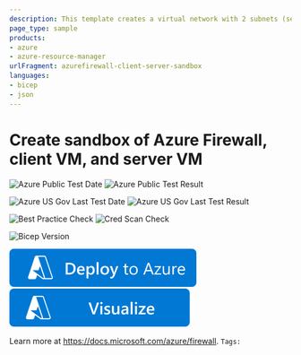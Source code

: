 ```yaml
---
description: This template creates a virtual network with 2 subnets (server subnet and AzureFirewall subnet), A server VM, a client VM, a public IP address for each VM, and a route table to send traffic between VMs through the firewall.
page_type: sample
products:
- azure
- azure-resource-manager
urlFragment: azurefirewall-client-server-sandbox
languages:
- bicep
- json
---
```

# Create sandbox of Azure Firewall, client VM, and server VM

![Azure Public Test Date](https://azurequickstartsservice.blob.core.windows.net/badges/quickstarts/microsoft.network/azurefirewall-client-server-sandbox/PublicLastTestDate.svg)
![Azure Public Test Result](https://azurequickstartsservice.blob.core.windows.net/badges/quickstarts/microsoft.network/azurefirewall-client-server-sandbox/PublicDeployment.svg)

![Azure US Gov Last Test Date](https://azurequickstartsservice.blob.core.windows.net/badges/quickstarts/microsoft.network/azurefirewall-client-server-sandbox/FairfaxLastTestDate.svg)
![Azure US Gov Last Test Result](https://azurequickstartsservice.blob.core.windows.net/badges/quickstarts/microsoft.network/azurefirewall-client-server-sandbox/FairfaxDeployment.svg)

![Best Practice Check](https://azurequickstartsservice.blob.core.windows.net/badges/quickstarts/microsoft.network/azurefirewall-client-server-sandbox/BestPracticeResult.svg)
![Cred Scan Check](https://azurequickstartsservice.blob.core.windows.net/badges/quickstarts/microsoft.network/azurefirewall-client-server-sandbox/CredScanResult.svg)

![Bicep Version](https://azurequickstartsservice.blob.core.windows.net/badges/quickstarts/microsoft.network/azurefirewall-client-server-sandbox/BicepVersion.svg)

[![Deploy To Azure](https://raw.githubusercontent.com/Azure/azure-quickstart-templates/master/1-CONTRIBUTION-GUIDE/images/deploytoazure.svg?sanitize=true)](https://portal.azure.com/#create/Microsoft.Template/uri/https%3A%2F%2Fraw.githubusercontent.com%2FAzure%2Fazure-quickstart-templates%2Fmaster%2Fquickstarts%2Fmicrosoft.network%2Fazurefirewall-client-server-sandbox%2Fazuredeploy.json)  [![Visualize](https://raw.githubusercontent.com/Azure/azure-quickstart-templates/master/1-CONTRIBUTION-GUIDE/images/visualizebutton.svg?sanitize=true)](http://armviz.io/#/?load=https%3A%2F%2Fraw.githubusercontent.com%2FAzure%2Fazure-quickstart-templates%2Fmaster%2Fquickstarts%2Fmicrosoft.network%2Fazurefirewall-client-server-sandbox%2Fazuredeploy.json)

Learn more at https://docs.microsoft.com/azure/firewall.
`Tags: `